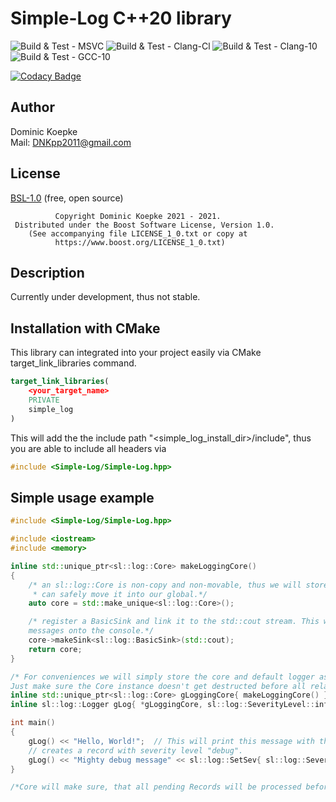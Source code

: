 # Simple-Log C++20 library
![Build & Test - MSVC](https://github.com/DNKpp/Simple-Log/workflows/Build%20&%20Test%20-%20MSVC/badge.svg)
![Build & Test - Clang-Cl](https://github.com/DNKpp/Simple-Log/workflows/Build%20&%20Test%20-%20Clang-Cl/badge.svg)
![Build & Test - Clang-10](https://github.com/DNKpp/Simple-Log/workflows/Build%20&%20Test%20-%20Clang-10/badge.svg)
![Build & Test - GCC-10](https://github.com/DNKpp/Simple-Log/workflows/Build%20&%20Test%20-%20GCC-10/badge.svg)

[![Codacy Badge](https://app.codacy.com/project/badge/Grade/55561677ef904762a567b432eb4382b9)](https://www.codacy.com/gh/DNKpp/Simple-Log/dashboard?utm_source=github.com&amp;utm_medium=referral&amp;utm_content=DNKpp/Simple-Log&amp;utm_campaign=Badge_Grade)

## Author
Dominic Koepke  
Mail: [DNKpp2011@gmail.com](mailto:dnkpp2011@gmail.com)

## License

[BSL-1.0](https://github.com/DNKpp/Simple-Log/blob/master/LICENSE_1_0.txt) (free, open source)

```text
          Copyright Dominic Koepke 2021 - 2021.
 Distributed under the Boost Software License, Version 1.0.
    (See accompanying file LICENSE_1_0.txt or copy at
          https://www.boost.org/LICENSE_1_0.txt)
```

## Description
Currently under development, thus not stable.

## Installation with CMake
This library can integrated into your project easily via CMake target_link_libraries command.

```cmake
target_link_libraries(
	<your_target_name>
	PRIVATE
	simple_log
)
```
This will add the the include path "<simple_log_install_dir>/include", thus you are able to include all headers via

```cpp
#include <Simple-Log/Simple-Log.hpp>
```

## Simple usage example
```cpp
#include <Simple-Log/Simple-Log.hpp>

#include <iostream>
#include <memory>

inline std::unique_ptr<sl::log::Core> makeLoggingCore()
{
	/* an sl::log::Core is non-copy and non-movable, thus we will store it in an unique_ptr, so we
	 * can safely move it into our global.*/
	auto core = std::make_unique<sl::log::Core>();

	/* register a BasicSink and link it to the std::cout stream. This will simply print all incoming
	messages onto the console.*/
	core->makeSink<sl::log::BasicSink>(std::cout);
	return core;
}

/* For conveniences we will simply store the core and default logger as a global. Feel free to do it otherwise.
Just make sure the Core instance doesn't get destructed before all related Logger instances.*/
inline std::unique_ptr<sl::log::Core> gLoggingCore{ makeLoggingCore() };
inline sl::log::Logger gLog{ *gLoggingCore, sl::log::SeverityLevel::info };

int main()
{
	gLog() << "Hello, World!";	// This will print this message with the "info" severity
	// creates a record with severity level "debug".
	gLog() << "Mighty debug message" << sl::log::SetSev{ sl::log::SeverityLevel::debug };
}

/*Core will make sure, that all pending Records will be processed before it gets destructed.*/
```
